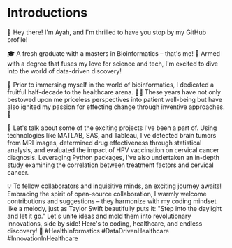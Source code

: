 # Introductions

👋 Hey there! I'm Ayah, and I'm thrilled to have you stop by my GitHub profile!

🎓 A fresh graduate with a masters in Bioinformatics – that's me! 🧬 Armed with a degree that fuses my love for science and tech, I'm excited to dive into the world of data-driven discovery!

🏥 Prior to immersing myself in the world of bioinformatics, I dedicated a fruitful half-decade to the healthcare arena. 👩‍⚕️ These years have not only bestowed upon me priceless perspectives into patient well-being but have also ignited my passion for effecting change through inventive approaches.🔬

🚀 Let's talk about some of the exciting projects I've been a part of. Using technologies like MATLAB, SAS, and Tableau, I've detected brain tumors from MRI images, determined drug effectiveness through statistical analysis, and evaluated the impact of HPV vaccination on cervical cancer diagnosis. Leveraging Python packages, I've also undertaken an in-depth study examining the correlation between treatment factors and cervical cancer.

💡 To fellow collaborators and inquisitive minds, an exciting journey awaits! Embracing the spirit of open-source collaboration, I warmly welcome contributions and suggestions – they harmonize with my coding mindset like a melody, just as Taylor Swift beautifully puts it: "Step into the daylight and let it go." Let's unite ideas and mold them into revolutionary innovations, side by side!
Here's to coding, healthcare, and endless discovery! 🌟 #HealthInformatics #DataDrivenHealthcare #InnovationInHealthcare
